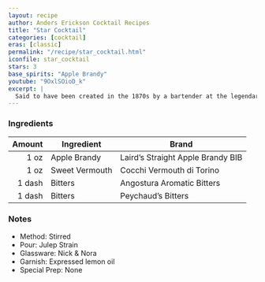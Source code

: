 ```yaml
---
layout: recipe
author: Anders Erickson Cocktail Recipes
title: "Star Cocktail"
categories: [cocktail]
eras: [classic]
permalink: "/recipe/star_cocktail.html"
iconfile: star_cocktail
stars: 3
base_spirits: "Apple Brandy"
youtube: "9OxlSOioD_k"
excerpt: |
  Said to have been created in the 1870s by a bartender at the legendary Manhattan Club, which once stood at the north corner of 34th Street and 5th Avenue, New York City. Our recipe is adapted from George J. Kappeler's 1895 <i>Modern American Drinks – How to Mix and Serve All Kinds of Cups and Drinks</i>. The "Star Cocktail (No. 2)" notably also appears in Harry Craddock's 1930 <i>The Savoy Cocktail Book</i>.
---
```


### Ingredients

| Amount | Ingredient     | Brand                             |
| -----: | -------------- | --------------------------------- |
|   1 oz | Apple Brandy   | Laird’s Straight Apple Brandy BIB |
|   1 oz | Sweet Vermouth | Cocchi Vermouth di Torino         |
| 1 dash | Bitters        | Angostura Aromatic Bitters        |
| 1 dash | Bitters        | Peychaud’s Bitters                |

### Notes

- Method: Stirred
- Pour: Julep Strain
- Glassware: Nick &amp; Nora
- Garnish: Expressed lemon oil
- Special Prep: None
